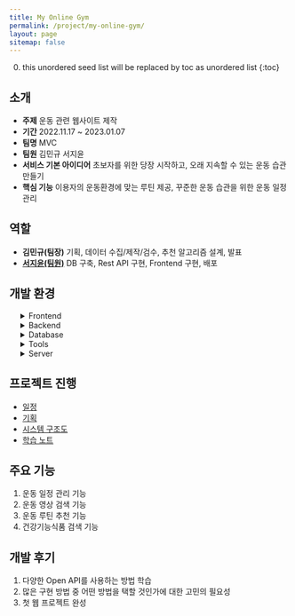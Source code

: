 ```yaml
---
title: My Online Gym
permalink: /project/my-online-gym/
layout: page
sitemap: false
---
```

<head>
  <style>
    details {
      padding-left: 20px;
      cursor: pointer;
    }
  </style>
</head>

0. this unordered seed list will be replaced by toc as unordered list
{:toc}

## 소개
- **주제** 운동 관련 웹사이트 제작
- **기간** 2022.11.17 ~ 2023.01.07
- **팀명** MVC
- **팀원** 김민규 서지윤
- **서비스 기본 아이디어** 초보자를 위한 당장 시작하고, 오래 지속할 수 있는 운동 습관 만들기
- **핵심 기능** 이용자의 운동환경에 맞는 루틴 제공, 꾸준한 운동 습관을 위한 운동 일정 관리

## 역할
- <b>김민규(팀장)</b> 기획, 데이터 수집/제작/검수, 추천 알고리즘 설계, 발표
- [<b>서지윤(팀원)</b>](https://github.com/Jeeyoun-S) DB 구축, Rest API 구현, Frontend 구현, 배포

## 개발 환경
<details>
  <summary>Frontend</summary>
  <div>
    <ul>
      <li>
        <img src="https://img.shields.io/badge/vue2-4FC08D?style=flat&logo=vue.js&logoColor=white">
      </li>
      <li>
        <img src="https://img.shields.io/badge/Visual Studio Code-007ACC?style=flat&logo=VisualStudioCode&logoColor=white"> 
      </li>
      <li>
        <img src="https://img.shields.io/badge/HTML5-E34F26?style=flat&logo=HTML5&logoColor=white"> 
      </li>
      <li>
        <img src="https://img.shields.io/badge/CSS3-1572B6?style=flat&logo=CSS3&logoColor=white"> 
      </li>
      <li>
        <img src="https://img.shields.io/badge/Javascript-F7DF1E?style=flat&logo=Javascript&logoColor=white"> 
      </li>
      <li>
        <img src="https://img.shields.io/badge/Vue Bootstrap-7952B3?style=flat&logo=Bootstrap&logoColor=white">
      </li>
    </ul>
  </div>
</details>

<details>
  <summary>Backend</summary>
  <div>
    <ul>
      <li>
        <img src="https://img.shields.io/badge/Spring Boot-6DB33F?style=flat&logo=SpringBoot&logoColor=white"> 
      </li>
      <li>
        <img src="https://img.shields.io/badge/Eclipse IDE-2C2255?style=flat&logo=EclipseIDE&logoColor=white"> 
      </li>
      <li>
        <img src="https://img.shields.io/badge/Java8-007396?style=flat&logo=Java&logoColor=white"> 
      </li>
      <li>
        <img src="https://img.shields.io/badge/Apache Maven-C71A36?style=flat&logo=ApacheMaven&logoColor=white"> 
      </li>
      <li>
        <img src="https://img.shields.io/badge/Swagger3-85EA2D?style=flat&logo=Swagger&logoColor=white"> 
      </li>
      <li>
        <img src="https://img.shields.io/badge/mybatis-000000?style=flat&logo=MyBatis&logoColor=white">
      </li>
    </ul>
  </div>
</details>

<details>
  <summary>Database</summary>
  <div>
    <ul>
      <li>
        <img src="https://img.shields.io/badge/MySQL-4479A1?style=flat&logo=mysql&logoColor=white"> 
      </li>
      <li>
        <img src="https://img.shields.io/badge/JSON-000000?style=flat&logo=JSON&logoColor=white">
      </li>
    </ul>
  </div>
</details>

<details>
  <summary>Tools</summary>
  <div>
  <ul>
      <li>
        <img src="https://img.shields.io/badge/Notion-000000?style=flat&logo=Notion&logoColor=white"> 
      </li>
      <li>
        <img src="https://img.shields.io/badge/GitLab-FC6D26?style=flat&logo=GitLab&logoColor=white">
      </li>
    </ul>
  </div>
</details>

<details>
  <summary>Server</summary>
  <div>
    <ul>
      <li>
        <img src="https://img.shields.io/badge/Microsoft Azure-0078D4?style=flat&logo=MicrosoftAzure&logoColor=white"> 
      </li>
      <li>
        <img src="https://img.shields.io/badge/Linux-FCC624?style=flat&logo=Linux&logoColor=white"> 
      </li>
      <li>
        <img src="https://img.shields.io/badge/Powershell-5391FE?style=flat&logo=Powershell&logoColor=white">
      </li>
    </ul>
  </div>
</details>

## 프로젝트 진행
- [일정](schedule)
- [기획](plan-and-design)
- [시스템 구조도]()
- [학습 노트]()

## 주요 기능
1. 운동 일정 관리 기능
2. 운동 영상 검색 기능
3. 운동 루틴 추천 기능
4. 건강기능식품 검색 기능

## 개발 후기
1. 다양한 Open API를 사용하는 방법 학습
2. 많은 구현 방법 중 어떤 방법을 택할 것인가에 대한 고민의 필요성
3. 첫 웹 프로젝트 완성
